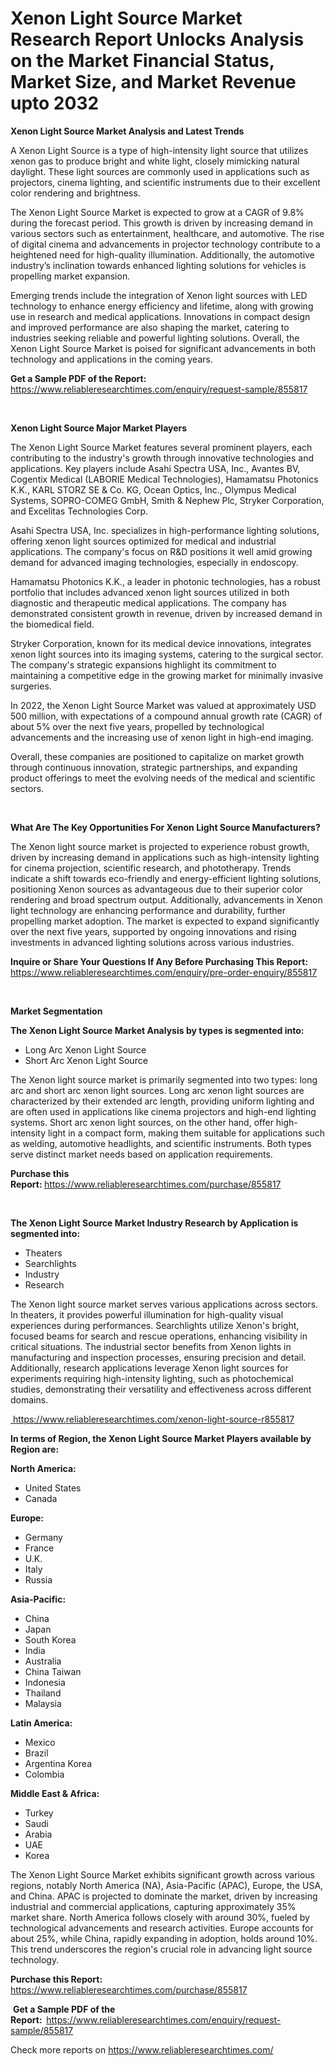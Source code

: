 <p><h1>Xenon Light Source Market Research Report Unlocks Analysis on the Market Financial Status, Market Size, and Market Revenue upto 2032</h1></p><p><strong>Xenon Light Source Market Analysis and Latest Trends</strong></p>
<p><p>A Xenon Light Source is a type of high-intensity light source that utilizes xenon gas to produce bright and white light, closely mimicking natural daylight. These light sources are commonly used in applications such as projectors, cinema lighting, and scientific instruments due to their excellent color rendering and brightness.</p><p>The Xenon Light Source Market is expected to grow at a CAGR of 9.8% during the forecast period. This growth is driven by increasing demand in various sectors such as entertainment, healthcare, and automotive. The rise of digital cinema and advancements in projector technology contribute to a heightened need for high-quality illumination. Additionally, the automotive industry’s inclination towards enhanced lighting solutions for vehicles is propelling market expansion.</p><p>Emerging trends include the integration of Xenon light sources with LED technology to enhance energy efficiency and lifetime, along with growing use in research and medical applications. Innovations in compact design and improved performance are also shaping the market, catering to industries seeking reliable and powerful lighting solutions. Overall, the Xenon Light Source Market is poised for significant advancements in both technology and applications in the coming years.</p></p>
<p><strong>Get a Sample PDF of the Report:&nbsp;</strong> <a href="https://www.reliableresearchtimes.com/enquiry/request-sample/855817?utm_campaign=2263&utm_medium=2&utm_source=Github&utm_content=ia&utm_term=08042025&utm_id=xenon-light-source">https://www.reliableresearchtimes.com/enquiry/request-sample/855817</a></p>
<p>&nbsp;</p>
<p><strong>Xenon Light Source Major Market Players</strong></p>
<p><p>The Xenon Light Source Market features several prominent players, each contributing to the industry's growth through innovative technologies and applications. Key players include Asahi Spectra USA, Inc., Avantes BV, Cogentix Medical (LABORIE Medical Technologies), Hamamatsu Photonics K.K., KARL STORZ SE & Co. KG, Ocean Optics, Inc., Olympus Medical Systems, SOPRO-COMEG GmbH, Smith & Nephew Plc, Stryker Corporation, and Excelitas Technologies Corp.</p><p>Asahi Spectra USA, Inc. specializes in high-performance lighting solutions, offering xenon light sources optimized for medical and industrial applications. The company's focus on R&D positions it well amid growing demand for advanced imaging technologies, especially in endoscopy.</p><p>Hamamatsu Photonics K.K., a leader in photonic technologies, has a robust portfolio that includes advanced xenon light sources utilized in both diagnostic and therapeutic medical applications. The company has demonstrated consistent growth in revenue, driven by increased demand in the biomedical field.</p><p>Stryker Corporation, known for its medical device innovations, integrates xenon light sources into its imaging systems, catering to the surgical sector. The company's strategic expansions highlight its commitment to maintaining a competitive edge in the growing market for minimally invasive surgeries.</p><p>In 2022, the Xenon Light Source Market was valued at approximately USD 500 million, with expectations of a compound annual growth rate (CAGR) of about 5% over the next five years, propelled by technological advancements and the increasing use of xenon light in high-end imaging.</p><p>Overall, these companies are positioned to capitalize on market growth through continuous innovation, strategic partnerships, and expanding product offerings to meet the evolving needs of the medical and scientific sectors.</p></p>
<p>&nbsp;</p>
<p><strong>What Are The Key Opportunities For Xenon Light Source Manufacturers?</strong></p>
<p><p>The Xenon light source market is projected to experience robust growth, driven by increasing demand in applications such as high-intensity lighting for cinema projection, scientific research, and phototherapy. Trends indicate a shift towards eco-friendly and energy-efficient lighting solutions, positioning Xenon sources as advantageous due to their superior color rendering and broad spectrum output. Additionally, advancements in Xenon light technology are enhancing performance and durability, further propelling market adoption. The market is expected to expand significantly over the next five years, supported by ongoing innovations and rising investments in advanced lighting solutions across various industries.</p></p>
<p><strong>Inquire or Share Your Questions If Any Before Purchasing This Report:</strong> <a href="https://www.reliableresearchtimes.com/enquiry/pre-order-enquiry/855817?utm_campaign=2263&utm_medium=2&utm_source=Github&utm_content=ia&utm_term=08042025&utm_id=xenon-light-source">https://www.reliableresearchtimes.com/enquiry/pre-order-enquiry/855817</a></p>
<p>&nbsp;</p>
<p><strong>Market Segmentation</strong></p>
<p><strong>The Xenon Light Source Market Analysis by types is segmented into:</strong></p>
<p><ul><li>Long Arc Xenon Light Source</li><li>Short Arc Xenon Light Source</li></ul></p>
<p><p>The Xenon light source market is primarily segmented into two types: long arc and short arc xenon light sources. Long arc xenon light sources are characterized by their extended arc length, providing uniform lighting and are often used in applications like cinema projectors and high-end lighting systems. Short arc xenon light sources, on the other hand, offer high-intensity light in a compact form, making them suitable for applications such as welding, automotive headlights, and scientific instruments. Both types serve distinct market needs based on application requirements.</p></p>
<p><strong>Purchase this Report:&nbsp;</strong><a href="https://www.reliableresearchtimes.com/purchase/855817?utm_campaign=2263&utm_medium=2&utm_source=Github&utm_content=ia&utm_term=08042025&utm_id=xenon-light-source">https://www.reliableresearchtimes.com/purchase/855817</a></p>
<p>&nbsp;</p>
<p><strong>The Xenon Light Source Market Industry Research by Application is segmented into:</strong></p>
<p><ul><li>Theaters</li><li>Searchlights</li><li>Industry</li><li>Research</li></ul></p>
<p><p>The Xenon light source market serves various applications across sectors. In theaters, it provides powerful illumination for high-quality visual experiences during performances. Searchlights utilize Xenon's bright, focused beams for search and rescue operations, enhancing visibility in critical situations. The industrial sector benefits from Xenon lights in manufacturing and inspection processes, ensuring precision and detail. Additionally, research applications leverage Xenon light sources for experiments requiring high-intensity lighting, such as photochemical studies, demonstrating their versatility and effectiveness across different domains.</p></p>
<p><a href="https://www.reliableresearchtimes.com/xenon-light-source-r855817?utm_campaign=2263&utm_medium=2&utm_source=Github&utm_content=ia&utm_term=08042025&utm_id=xenon-light-source">&nbsp;https://www.reliableresearchtimes.com/xenon-light-source-r855817</a></p>
<p><strong>In terms of Region, the Xenon Light Source Market Players available by Region are:</strong></p>
<p>
    <p> <strong> North America: </strong>
        <ul>
            <li>United States</li>
            <li>Canada</li>
        </ul>
        </p> 
    <p> <strong> Europe: </strong>
        <ul>
            <li>Germany</li>
            <li>France</li>
            <li>U.K.</li>
            <li>Italy</li>
            <li>Russia</li>
        </ul>
        </p> 
    <p> <strong> Asia-Pacific: </strong>
        <ul>
            <li>China</li>
            <li>Japan</li>
            <li>South Korea</li>
            <li>India</li>
            <li>Australia</li>
            <li>China Taiwan</li>
            <li>Indonesia</li>
            <li>Thailand</li>
            <li>Malaysia</li>
        </ul>
        </p> 
    <p> <strong> Latin America: </strong>
        <ul>
            <li>Mexico</li>
            <li>Brazil</li>
            <li>Argentina Korea</li>
            <li>Colombia</li>
        </ul>
        </p> 
    <p> <strong> Middle East & Africa: </strong>
        <ul>
            <li>Turkey</li>
            <li>Saudi</li>
            <li>Arabia</li>
            <li>UAE</li>
            <li>Korea</li>
        </ul>
    </p>
    </p>
<p><p>The Xenon Light Source Market exhibits significant growth across various regions, notably North America (NA), Asia-Pacific (APAC), Europe, the USA, and China. APAC is projected to dominate the market, driven by increasing industrial and commercial applications, capturing approximately 35% market share. North America follows closely with around 30%, fueled by technological advancements and research activities. Europe accounts for about 25%, while China, rapidly expanding in adoption, holds around 10%. This trend underscores the region's crucial role in advancing light source technology.</p></p>
<p><strong>Purchase this Report: </strong><a href="https://www.reliableresearchtimes.com/purchase/855817?utm_campaign=2263&utm_medium=2&utm_source=Github&utm_content=ia&utm_term=08042025&utm_id=xenon-light-source">https://www.reliableresearchtimes.com/purchase/855817</a></p>
<p>&nbsp;<strong>Get a Sample PDF of the Report:&nbsp;&nbsp;</strong><a href="https://www.reliableresearchtimes.com/enquiry/request-sample/855817?utm_campaign=2263&utm_medium=2&utm_source=Github&utm_content=ia&utm_term=08042025&utm_id=xenon-light-source">https://www.reliableresearchtimes.com/enquiry/request-sample/855817</a></p>
<p><strong></strong></p>
<p>Check more reports on <a href="https://www.reliableresearchtimes.com/?utm_campaign=2263&utm_medium=2&utm_source=Github&utm_content=ia&utm_term=08042025&utm_id=xenon-light-source">https://www.reliableresearchtimes.com/</a></p>